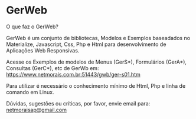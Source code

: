 # GerWeb
O que faz o GerWeb?

GerWeb é um conjunto de bibliotecas, Modelos e Exemplos baseadados no Materialize,
 Javascript, Css, Php e Html para desenvolvimento de Aplicações Web Responsivas.

Acesse os Exemplos de modelos de Menus (GerS*), Formulários (GerA*), Consultas (GerC*), etc de GerWb em: https://www.netmorais.com.br:51443/gwb/ger-s01.htm

Para utilizar é necessário o conhecimento mínimo de Html, Php e linha de comando em Linux.

Dúvidas, sugestões ou críticas, por favor, envie email para: netmoraisap@gmail.com
